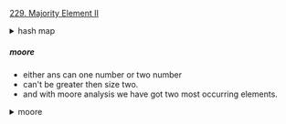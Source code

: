 [229. Majority Element II](https://leetcode.com/problems/majority-element-ii/)

<details>
<summary> hash map </summary>

```cpp
class Solution {
    public:
    vector<int> majorityElement(vector<int>& nums) {
        map<int, int> mp;
        for (const auto& i: nums) mp[i] ++;

        vector<int> ans;
        for (const auto& [k, v]: mp)
            if (v > (nums.size()) / 3)
                ans.push_back(k);
        return ans;
    }

};

````

</details>


##### moore

- either ans can one number or two number
- can't be greater then size two.
- and with moore analysis we have got two most occurring elements.

<details>
<summary> moore </summary>

```cpp
class Solution {
    public:
    vector<int> majorityElement(vector<int>& nums) {
        int count1 = 0, count2 = 0, a = 0, b = 1;

        for (auto n : nums) {
            if (a == n) {
                count1++;
            } else if (b == n) {
                count2++;
            } else if (count1 == 0) {
                a = n;
                count1 = 1;
            } else if (count2 == 0) {
                b = n;
                count2 = 1;
            } else {
                count1--;
                count2--;
            }
        }

        count1 = count2 = 0;
        for (const auto &i : nums) {
            if (i == a)
                count1++;
            else if (i == b)
                count2++;
        }

        vector<int> res;
        if (count1 > nums.size() / 3)
            res.push_back(a);
        if (count2 > nums.size() / 3)
            res.push_back(b);
        return res;

    }
};

````

</details>

